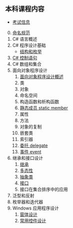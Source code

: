 ## 本科课程内容
- [考试信息](/ProjectDocs/cs/Back-end-Development/Csharp-OOP/Exam.md)
0. [命名规范](/ProjectDocs/cs/Back-end-Development/Csharp-OOP/NameRules.md)
1. C# 语言概述
2. C# 程序设计基础
    - [结构和枚举](/ProjectDocs/cs/Back-end-Development/Csharp-OOP/2-5-Struct-Enum.md)
3. [C# 控制语句](/ProjectDocs/cs/Back-end-Development/Csharp-OOP/3-Control-Sentence.md)
4. C# 数组和集合
5. 面向对象程序设计
    1. [面向对象程序设计概述](/ProjectDocs/cs/Back-end-Development/Csharp-OOP/5-1-introduction.md)
    2. 类
    3. 对象
    4. 命名空间
    5. 构造函数和析构函数
    6. [静态成员 static member](/ProjectDocs/cs/Back-end-Development/Csharp-OOP/5-6-Static-Member.md)
    7. 属性
    8. 方法
    9. 对象的复制
    10. 嵌套类
    11. 索引器
    12. [委托 delegate](/ProjectDocs/cs/Back-end-Development/Csharp-OOP/5-12-delegate.md)
    13. [事件 event](/ProjectDocs/cs/Back-end-Development/Csharp-OOP/5-13-event.md)
6. 继承和接口设计
    1. [继承](/ProjectDocs/cs/Back-end-Development/Csharp-OOP/6-1-Inheritance.md)
    2. [多态性](/ProjectDocs/cs/Back-end-Development/Csharp-OOP/6-2-Polymorphism.md)
    3. [抽象类](/ProjectDocs/cs/Back-end-Development/Csharp-OOP/6-3-Abstract.md)
    4. [接口](/ProjectDocs/cs/Back-end-Development/Csharp-OOP/6-4-Connector.md)
    5. 接口在集合排序中的应用
7. 泛型和反射
8. 枚举器和迭代器
9. Windows 应用程序设计
    1. [窗体设计](/ProjectDocs/cs/Back-end-Development/Csharp-OOP/9-1-Windows-Form-Design.md)
    2. [常用控件设计](/ProjectDocs/cs/Back-end-Development/Csharp-OOP/9-2-Control-design.md)

